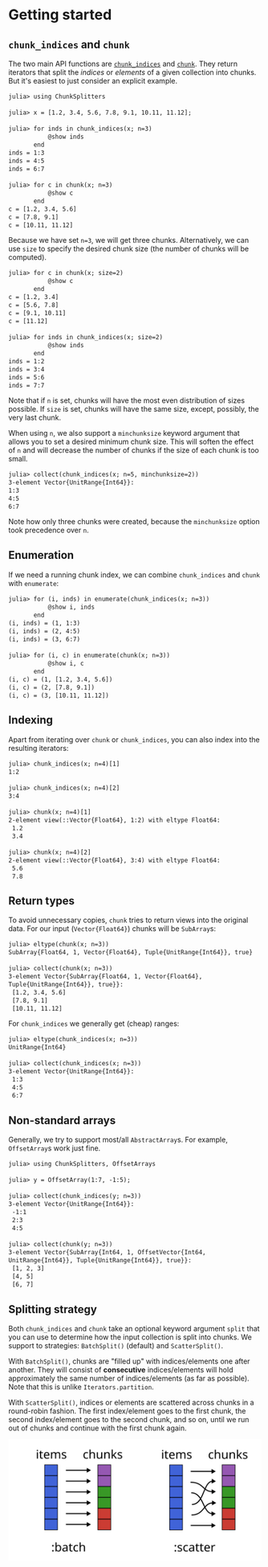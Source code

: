 # Getting started

## `chunk_indices` and `chunk`

The two main API functions are [`chunk_indices`](@ref) and [`chunk`](@ref). They return iterators that split the *indices* or *elements* of a given collection into chunks. But it's easiest to just consider an explicit example.

```jldoctest
julia> using ChunkSplitters

julia> x = [1.2, 3.4, 5.6, 7.8, 9.1, 10.11, 11.12];

julia> for inds in chunk_indices(x; n=3)
           @show inds
       end
inds = 1:3
inds = 4:5
inds = 6:7

julia> for c in chunk(x; n=3)
           @show c
       end
c = [1.2, 3.4, 5.6]
c = [7.8, 9.1]
c = [10.11, 11.12]
```

Because we have set `n=3`, we will get three chunks. Alternatively, we can use `size` to specify the desired chunk size (the number of chunks will be computed).

```jldoctest; setup=:(using ChunkSplitters; x = [1.2, 3.4, 5.6, 7.8, 9.1, 10.11, 11.12];)
julia> for c in chunk(x; size=2)
           @show c
       end
c = [1.2, 3.4]
c = [5.6, 7.8]
c = [9.1, 10.11]
c = [11.12]

julia> for inds in chunk_indices(x; size=2)
           @show inds
       end
inds = 1:2
inds = 3:4
inds = 5:6
inds = 7:7
```

Note that if `n` is set, chunks will have the most even distribution of sizes possible. If `size` is set, chunks will have the same size, except, possibly, the very last chunk.

When using `n`, we also support a `minchunksize` keyword argument that allows you to set a desired minimum chunk size. This will soften the effect of `n` and will decrease the number of chunks if the size of each chunk is too small.

 ```jldoctest; setup=:(using ChunkSplitters; x = [1.2, 3.4, 5.6, 7.8, 9.1, 10.11, 11.12];)
julia> collect(chunk_indices(x; n=5, minchunksize=2))
3-element Vector{UnitRange{Int64}}:
 1:3
 4:5
 6:7
```

Note how only three chunks were created, because the `minchunksize` option took precedence over `n`.

## Enumeration

If we need a running chunk index, we can combine `chunk_indices` and `chunk` with `enumerate`:

```jldoctest; setup=:(using ChunkSplitters; x = [1.2, 3.4, 5.6, 7.8, 9.1, 10.11, 11.12];)
julia> for (i, inds) in enumerate(chunk_indices(x; n=3))
           @show i, inds
       end
(i, inds) = (1, 1:3)
(i, inds) = (2, 4:5)
(i, inds) = (3, 6:7)

julia> for (i, c) in enumerate(chunk(x; n=3))
           @show i, c
       end
(i, c) = (1, [1.2, 3.4, 5.6])
(i, c) = (2, [7.8, 9.1])
(i, c) = (3, [10.11, 11.12])
```

## Indexing

Apart from iterating over `chunk` or `chunk_indices`, you can also index into the resulting iterators:

```jldoctest; setup=:(using ChunkSplitters; x = [1.2, 3.4, 5.6, 7.8, 9.1, 10.11, 11.12];)
julia> chunk_indices(x; n=4)[1]
1:2

julia> chunk_indices(x; n=4)[2]
3:4

julia> chunk(x; n=4)[1]
2-element view(::Vector{Float64}, 1:2) with eltype Float64:
 1.2
 3.4

julia> chunk(x; n=4)[2]
2-element view(::Vector{Float64}, 3:4) with eltype Float64:
 5.6
 7.8
```

## Return types

To avoid unnecessary copies, `chunk` tries to return views into the original data. For our input (`Vector{Float64}`) chunks will be `SubArray`s:

```jldoctest; setup=:(using ChunkSplitters; x = [1.2, 3.4, 5.6, 7.8, 9.1, 10.11, 11.12];)
julia> eltype(chunk(x; n=3))
SubArray{Float64, 1, Vector{Float64}, Tuple{UnitRange{Int64}}, true}

julia> collect(chunk(x; n=3))
3-element Vector{SubArray{Float64, 1, Vector{Float64}, Tuple{UnitRange{Int64}}, true}}:
 [1.2, 3.4, 5.6]
 [7.8, 9.1]
 [10.11, 11.12]
```

For `chunk_indices` we generally get (cheap) ranges:

```jldoctest; setup=:(using ChunkSplitters; x = [1.2, 3.4, 5.6, 7.8, 9.1, 10.11, 11.12];)
julia> eltype(chunk_indices(x; n=3))
UnitRange{Int64}

julia> collect(chunk_indices(x; n=3))
3-element Vector{UnitRange{Int64}}:
 1:3
 4:5
 6:7
```

## Non-standard arrays

Generally, we try to support most/all `AbstractArray`s. For example, `OffsetArray`s work just fine.

```jldoctest
julia> using ChunkSplitters, OffsetArrays

julia> y = OffsetArray(1:7, -1:5);

julia> collect(chunk_indices(y; n=3))
3-element Vector{UnitRange{Int64}}:
 -1:1
 2:3
 4:5

julia> collect(chunk(y; n=3))
3-element Vector{SubArray{Int64, 1, OffsetVector{Int64, UnitRange{Int64}}, Tuple{UnitRange{Int64}}, true}}:
 [1, 2, 3]
 [4, 5]
 [6, 7]
```

## Splitting strategy

Both `chunk_indices` and `chunk` take an optional keyword argument `split` that you can use to determine how the input collection is split into chunks. We support to strategies: `BatchSplit()` (default) and `ScatterSplit()`.

With `BatchSplit()`, chunks are "filled up" with indices/elements one after another. They will consist of **consecutive** indices/elements will hold approximately the same number of indices/elements (as far as possible). Note that this is unlike `Iterators.partition`.

With `ScatterSplit()`, indices or elements are scattered across chunks in a round-robin fashion. The first index/element goes to the first chunk, the second index/element goes to the second chunk, and so on, until we run out of chunks and continue with the first chunk again.

![split strategies](./assets/splitting_arrows.svg)